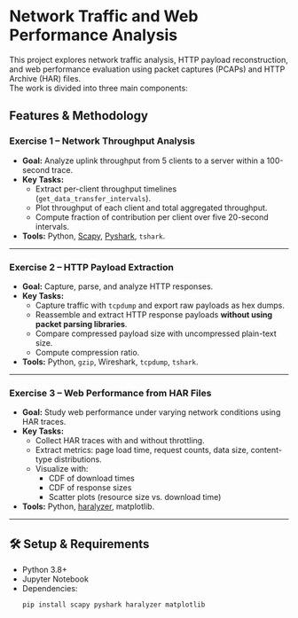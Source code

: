# Network Traffic and Web Performance Analysis

This project explores network traffic analysis, HTTP payload reconstruction, and web performance evaluation using packet captures (PCAPs) and HTTP Archive (HAR) files.  
The work is divided into three main components:

## Features & Methodology

### **Exercise 1 – Network Throughput Analysis**
- **Goal:** Analyze uplink throughput from 5 clients to a server within a 100-second trace.  
- **Key Tasks:**
  - Extract per-client throughput timelines (`get_data_transfer_intervals`).
  - Plot throughput of each client and total aggregated throughput.
  - Compute fraction of contribution per client over five 20-second intervals.
- **Tools:** Python, [Scapy](https://scapy.readthedocs.io/en/latest/), [Pyshark](https://github.com/KimiNewt/pyshark), `tshark`.

---

### **Exercise 2 – HTTP Payload Extraction**
- **Goal:** Capture, parse, and analyze HTTP responses.  
- **Key Tasks:**
  - Capture traffic with `tcpdump` and export raw payloads as hex dumps.
  - Reassemble and extract HTTP response payloads **without using packet parsing libraries**.
  - Compare compressed payload size with uncompressed plain-text size.
  - Compute compression ratio.
- **Tools:** Python, `gzip`, Wireshark, `tcpdump`, `tshark`.

---

### **Exercise 3 – Web Performance from HAR Files**
- **Goal:** Study web performance under varying network conditions using HAR traces.  
- **Key Tasks:**
  - Collect HAR traces with and without throttling.
  - Extract metrics: page load time, request counts, data size, content-type distributions.
  - Visualize with:
    - CDF of download times
    - CDF of response sizes
    - Scatter plots (resource size vs. download time)
- **Tools:** Python, [haralyzer](https://pypi.org/project/haralyzer/), matplotlib.

---

## 🛠️ Setup & Requirements

- Python 3.8+
- Jupyter Notebook
- Dependencies:
  ```bash
  pip install scapy pyshark haralyzer matplotlib
